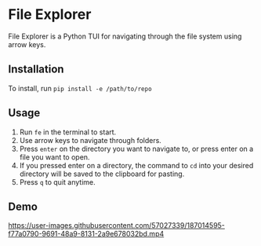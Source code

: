 # File Explorer

File Explorer is a Python TUI for navigating through the file system using arrow keys.


## Installation

To install, run ```pip install -e /path/to/repo```


## Usage

1. Run `fe` in the terminal to start.
2. Use arrow keys to navigate through folders.
3. Press `enter` on the directory you want to navigate to, or press enter on a file you want to open.
4. If you pressed enter on a directory, the command to ```cd``` into your desired directory will be saved to the clipboard for pasting.
5. Press `q` to quit anytime.


## Demo

https://user-images.githubusercontent.com/57027339/187014595-f77a0790-9691-48a9-8131-2a9e678032bd.mp4